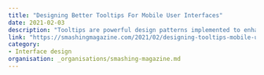 ```yaml
---
title: "Designing Better Tooltips For Mobile User Interfaces"
date: 2021-02-03
description: "Tooltips are powerful design patterns implemented to enhance the design experience by providing additional information precisely when users need it. Sometimes, however, tooltips are obtrusive, especially on mobile devices where available space is at a premium."
link: "https://smashingmagazine.com/2021/02/designing-tooltips-mobile-user-interfaces/"
category:
- Interface design
organisation: _organisations/smashing-magazine.md
---
```


